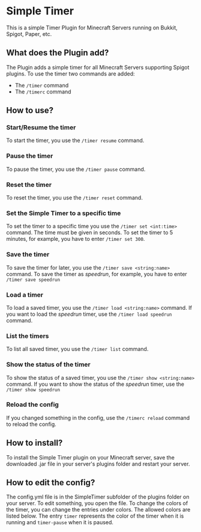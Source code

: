 <h1>Simple Timer</h1>
<p>This is a simple Timer Plugin for Minecraft Servers running on Bukkit, Spigot, Paper, etc.</p>

<h2>What does the Plugin add?</h2>
The Plugin adds a simple timer for all Minecraft Servers supporting Spigot plugins. To use the timer two commands are added:
<ul>
    <li>The <code>/timer</code> command</li>
    <li>The <code>/timerc</code> command</li>
</ul>

<h2>How to use?</h2>
<h3>Start/Resume the timer</h3>
<p>To start the timer, you use the <code>/timer resume</code> command.</p>

<h3>Pause the timer</h3>
<p>To pause the timer, you use the <code>/timer pause</code> command.</p>

<h3>Reset the timer</h3>
<p>To reset the timer, you use the <code>/timer reset</code> command.</p>

<h3>Set the Simple Timer to a specific time</h3>
<p>To set the timer to a specific time you use the <code>/timer set &lt;int:time&gt;</code> command. The time must be given in seconds. To set the timer to 5 minutes, for example, you have to enter <code>/timer set 300</code>.</p>

<h3>Save the timer</h3>
<p>To save the timer for later, you use the <code>/timer save &lt;string:name&gt;</code> command. To save the timer as <i>speedrun</i>, for example, you have to enter <code>/timer save speedrun</code></p>

<h3>Load a timer</h3>
<p>To load a saved timer, you use the <code>/timer load &lt;string:name&gt;</code> command. If you want to load the <i>speedrun</i> timer, use the <code>/timer load speedrun</code> command.</p>

<h3>List the timers</h3>
<p>To list all saved timer, you use the <code>/timer list</code> command.</p>

<h3>Show the status of the timer</h3>
<p>To show the status of a saved timer, you use the <code>/timer show &lt;string:name&gt;</code> command. If you want to show the status of the <i>speedrun</i> timer, use the <code>/timer show speedrun</code></p>

<h3>Reload the config</h3>
<p>If you changed something in the config, use the <code>/timerc reload</code> command to reload the config.</p>

<h2>How to install?</h2>
<p>To install the Simple Timer plugin on your Minecraft server, save the downloaded .jar file in your server's plugins folder and restart your server.</p>

<h2>How to edit the config?</h2>
<p>The config.yml file is in the SimpleTimer subfolder of the plugins folder on your server. To edit something, you open the file. To change the colors of the timer, you can change the entries under colors. The allowed colors are listed below. The entry <code>timer</code> represents the color of the timer when it is running and <code>timer-pause</code> when it is paused.</p>